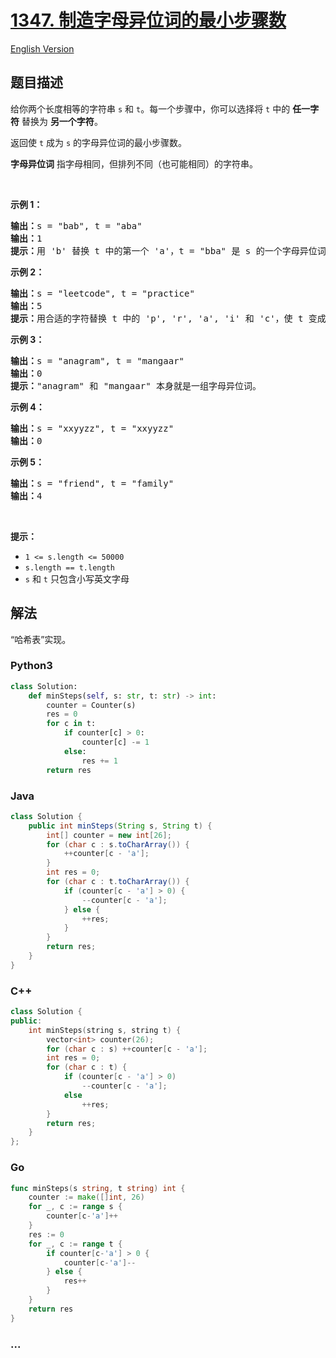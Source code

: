 # [1347. 制造字母异位词的最小步骤数](https://leetcode.cn/problems/minimum-number-of-steps-to-make-two-strings-anagram)

[English Version](/solution/1300-1399/1347.Minimum%20Number%20of%20Steps%20to%20Make%20Two%20Strings%20Anagram/README_EN.md)

## 题目描述

<!-- 这里写题目描述 -->

<p>给你两个长度相等的字符串&nbsp;<code>s</code> 和 <code>t</code>。每一个步骤中，你可以选择将&nbsp;<code>t</code>&nbsp;中的 <strong>任一字符</strong> 替换为 <strong>另一个字符</strong>。</p>

<p>返回使&nbsp;<code>t</code>&nbsp;成为&nbsp;<code>s</code>&nbsp;的字母异位词的最小步骤数。</p>

<p><strong>字母异位词</strong> 指字母相同，但排列不同（也可能相同）的字符串。</p>

<p>&nbsp;</p>

<p><strong>示例 1：</strong></p>

<pre><strong>输出：</strong>s = &quot;bab&quot;, t = &quot;aba&quot;
<strong>输出：</strong>1
<strong>提示：</strong>用 &#39;b&#39; 替换 t 中的第一个 &#39;a&#39;，t = &quot;bba&quot; 是 s 的一个字母异位词。
</pre>

<p><strong>示例 2：</strong></p>

<pre><strong>输出：</strong>s = &quot;leetcode&quot;, t = &quot;practice&quot;
<strong>输出：</strong>5
<strong>提示：</strong>用合适的字符替换 t 中的 &#39;p&#39;, &#39;r&#39;, &#39;a&#39;, &#39;i&#39; 和 &#39;c&#39;，使 t 变成 s 的字母异位词。
</pre>

<p><strong>示例 3：</strong></p>

<pre><strong>输出：</strong>s = &quot;anagram&quot;, t = &quot;mangaar&quot;
<strong>输出：</strong>0
<strong>提示：</strong>&quot;anagram&quot; 和 &quot;mangaar&quot; 本身就是一组字母异位词。 
</pre>

<p><strong>示例 4：</strong></p>

<pre><strong>输出：</strong>s = &quot;xxyyzz&quot;, t = &quot;xxyyzz&quot;
<strong>输出：</strong>0
</pre>

<p><strong>示例 5：</strong></p>

<pre><strong>输出：</strong>s = &quot;friend&quot;, t = &quot;family&quot;
<strong>输出：</strong>4
</pre>

<p>&nbsp;</p>

<p><strong>提示：</strong></p>

<ul>
	<li><code>1 &lt;= s.length &lt;= 50000</code></li>
	<li><code>s.length == t.length</code></li>
	<li><code>s</code> 和 <code>t</code>&nbsp;只包含小写英文字母</li>
</ul>

## 解法

<!-- 这里可写通用的实现逻辑 -->

“哈希表”实现。

<!-- tabs:start -->

### **Python3**

<!-- 这里可写当前语言的特殊实现逻辑 -->

```python
class Solution:
    def minSteps(self, s: str, t: str) -> int:
        counter = Counter(s)
        res = 0
        for c in t:
            if counter[c] > 0:
                counter[c] -= 1
            else:
                res += 1
        return res
```

### **Java**

<!-- 这里可写当前语言的特殊实现逻辑 -->

```java
class Solution {
    public int minSteps(String s, String t) {
        int[] counter = new int[26];
        for (char c : s.toCharArray()) {
            ++counter[c - 'a'];
        }
        int res = 0;
        for (char c : t.toCharArray()) {
            if (counter[c - 'a'] > 0) {
                --counter[c - 'a'];
            } else {
                ++res;
            }
        }
        return res;
    }
}
```

### **C++**

```cpp
class Solution {
public:
    int minSteps(string s, string t) {
        vector<int> counter(26);
        for (char c : s) ++counter[c - 'a'];
        int res = 0;
        for (char c : t) {
            if (counter[c - 'a'] > 0)
                --counter[c - 'a'];
            else
                ++res;
        }
        return res;
    }
};
```

### **Go**

```go
func minSteps(s string, t string) int {
	counter := make([]int, 26)
	for _, c := range s {
		counter[c-'a']++
	}
	res := 0
	for _, c := range t {
		if counter[c-'a'] > 0 {
			counter[c-'a']--
		} else {
			res++
		}
	}
	return res
}
```

### **...**

```

```

<!-- tabs:end -->
